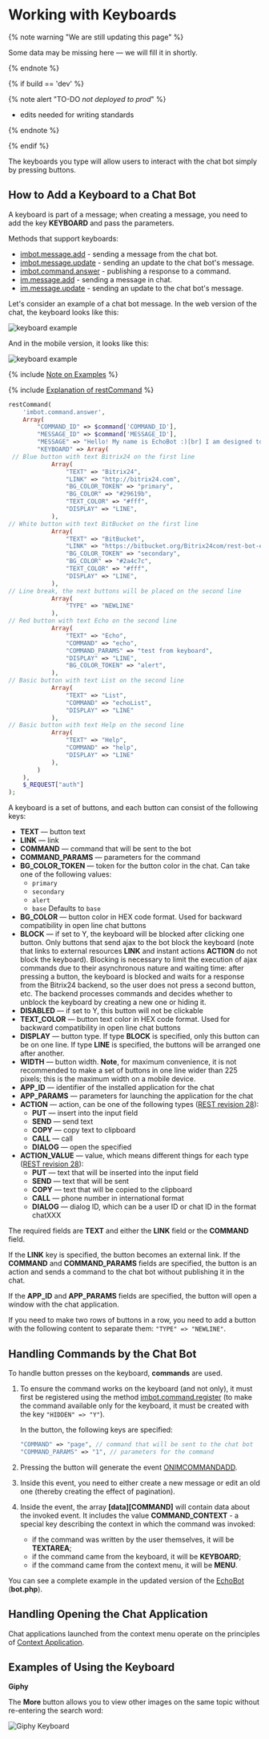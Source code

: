 # Working with Keyboards

{% note warning "We are still updating this page" %}

Some data may be missing here — we will fill it in shortly.

{% endnote %}

{% if build == 'dev' %}

{% note alert "TO-DO _not deployed to prod_" %}

- edits needed for writing standards

{% endnote %}

{% endif %}

The keyboards you type will allow users to interact with the chat bot simply by pressing buttons.

## How to Add a Keyboard to a Chat Bot

A keyboard is part of a message; when creating a message, you need to add the key **KEYBOARD** and pass the parameters.

Methods that support keyboards:
- [imbot.message.add](../../chat-bots/messages/imbot-message-add.md) - sending a message from the chat bot.
- [imbot.message.update](../../chat-bots/messages/imbot-message-update.md) - sending an update to the chat bot's message.
- [imbot.command.answer](../../chat-bots/commands/imbot-command-answer.md) - publishing a response to a command.
- [im.message.add](./im-message-add.md) - sending a message in chat.
- [im.message.update](./im-message-update.md) - sending an update to the chat bot's message.

Let's consider an example of a chat bot message. In the web version of the chat, the keyboard looks like this:

![keyboard example](./_images/keyboard_web.png)

And in the mobile version, it looks like this:

![keyboard example](./_images/keyboard_mob.jpg)

{% include [Note on Examples](../../../_includes/examples.md) %}

{% include [Explanation of restCommand](../_includes/rest-command.md) %}

```php
restCommand(
    'imbot.command.answer',
    Array(
        "COMMAND_ID" => $command['COMMAND_ID'],
        "MESSAGE_ID" => $command['MESSAGE_ID'],
        "MESSAGE" => "Hello! My name is EchoBot :)[br] I am designed to answer your questions!",
        "KEYBOARD" => Array(
 // Blue button with text Bitrix24 on the first line
            Array(
                "TEXT" => "Bitrix24",
                "LINK" => "http://bitrix24.com",
                "BG_COLOR_TOKEN" => "primary",
                "BG_COLOR" => "#29619b",
                "TEXT_COLOR" => "#fff",
                "DISPLAY" => "LINE",		
            ),
// White button with text BitBucket on the first line
            Array(
                "TEXT" => "BitBucket", 
                "LINK" => "https://bitbucket.org/Bitrix24com/rest-bot-echotest",
                "BG_COLOR_TOKEN" => "secondary",
                "BG_COLOR" => "#2a4c7c",
                "TEXT_COLOR" => "#fff",
                "DISPLAY" => "LINE",
            ),
// Line break, the next buttons will be placed on the second line
            Array(
                "TYPE" => "NEWLINE" 
            ), 
// Red button with text Echo on the second line
            Array(
                "TEXT" => "Echo", 
                "COMMAND" => "echo",
                "COMMAND_PARAMS" => "test from keyboard",
                "DISPLAY" => "LINE",
                "BG_COLOR_TOKEN" => "alert",
            ),
// Basic button with text List on the second line
            Array(
                "TEXT" => "List",
                "COMMAND" => "echoList",
                "DISPLAY" => "LINE"
            ),
// Basic button with text Help on the second line
            Array(
                "TEXT" => "Help", 
                "COMMAND" => "help",
                "DISPLAY" => "LINE"
            ),
        )
    ),
    $_REQUEST["auth"]
);
```

A keyboard is a set of buttons, and each button can consist of the following keys:

- **TEXT** — button text
- **LINK** — link
- **COMMAND** — command that will be sent to the bot
- **COMMAND_PARAMS** — parameters for the command
- **BG_COLOR_TOKEN** — token for the button color in the chat. Can take one of the following values:
  - `primary`
  - `secondary`
  - `alert`
  - `base`
    Defaults to `base`
- **BG_COLOR** — button color in HEX code format. Used for backward compatibility in open line chat buttons
- **BLOCK** — if set to Y, the keyboard will be blocked after clicking one button. Only buttons that send ajax to the bot block the keyboard (note that links to external resources **LINK** and instant actions **ACTION** do not block the keyboard). Blocking is necessary to limit the execution of ajax commands due to their asynchronous nature and waiting time: after pressing a button, the keyboard is blocked and waits for a response from the Bitrix24 backend, so the user does not press a second button, etc. The backend processes commands and decides whether to unblock the keyboard by creating a new one or hiding it.
- **DISABLED** — if set to Y, this button will not be clickable
- **TEXT_COLOR** — button text color in HEX code format. Used for backward compatibility in open line chat buttons
- **DISPLAY** — button type. If type **BLOCK** is specified, only this button can be on one line. If type **LINE** is specified, the buttons will be arranged one after another.
- **WIDTH** — button width. **Note**, for maximum convenience, it is not recommended to make a set of buttons in one line wider than 225 pixels; this is the maximum width on a mobile device.
- **APP_ID** — identifier of the installed application for the chat
- **APP_PARAMS** — parameters for launching the application for the chat
- **ACTION** — action, can be one of the following types ([REST revision 28](../../chat-bots/im-revision-get.md)):
  - **PUT** — insert into the input field
  - **SEND** — send text
  - **COPY** — copy text to clipboard
  - **CALL** — call
  - **DIALOG** — open the specified
- **ACTION_VALUE** — value, which means different things for each type ([REST revision 28](../../chat-bots/im-revision-get.md)):
  - **PUT** — text that will be inserted into the input field
  - **SEND** — text that will be sent
  - **COPY** — text that will be copied to the clipboard
  - **CALL** — phone number in international format
  - **DIALOG** — dialog ID, which can be a user ID or chat ID in the format chatXXX

The required fields are **TEXT** and either the **LINK** field or the **COMMAND** field.

If the **LINK** key is specified, the button becomes an external link. If the **COMMAND** and **COMMAND_PARAMS** fields are specified, the button is an action and sends a command to the chat bot without publishing it in the chat.

If the **APP_ID** and **APP_PARAMS** fields are specified, the button will open a window with the chat application.

If you need to make two rows of buttons in a row, you need to add a button with the following content to separate them: `"TYPE" => "NEWLINE"`.

## Handling Commands by the Chat Bot

To handle button presses on the keyboard, **commands** are used.

1. To ensure the command works on the keyboard (and not only), it must first be registered using the method [imbot.command.register](../../chat-bots/commands/imbot-command-register.md) (to make the command available only for the keyboard, it must be created with the key `"HIDDEN" => "Y"`).

    In the button, the following keys are specified:

    ```php
    "COMMAND" => "page", // command that will be sent to the chat bot
    "COMMAND_PARAMS" => "1", // parameters for the command
    ```

2. Pressing the button will generate the event [ONIMCOMMANDADD](../../chat-bots/commands/events/index.md).

3. Inside this event, you need to either create a new message or edit an old one (thereby creating the effect of pagination).

4. Inside the event, the array **[data][COMMAND]** will contain data about the invoked event. It includes the value **COMMAND_CONTEXT** - a special key describing the context in which the command was invoked:
   - if the command was written by the user themselves, it will be **TEXTAREA**;
   - if the command came from the keyboard, it will be **KEYBOARD**;
   - if the command came from the context menu, it will be **MENU**.

You can see a complete example in the updated version of the [EchoBot](https://github.com/bitrix24com/bots) (**bot.php**).

## Handling Opening the Chat Application

Chat applications launched from the context menu operate on the principles of [Context Application](../outdated/chat-apps.md).

## Examples of Using the Keyboard

**Giphy**

The **More** button allows you to view other images on the same topic without re-entering the search word:

![Giphy Keyboard](./_images/keyboard2.png)